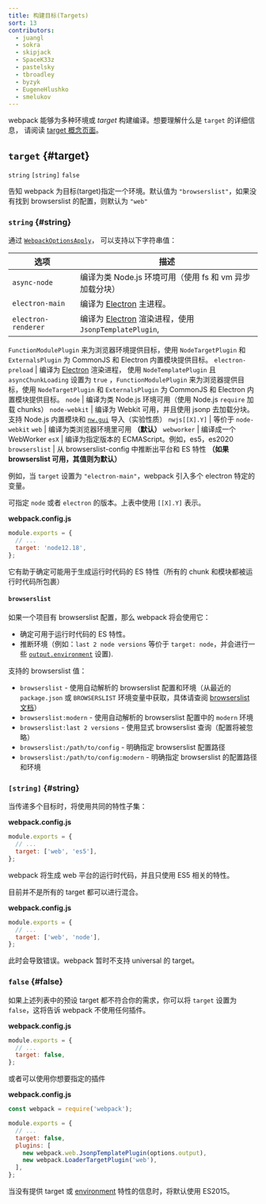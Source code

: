 ```yaml
---
title: 构建目标(Targets)
sort: 13
contributors:
  - juangl
  - sokra
  - skipjack
  - SpaceK33z
  - pastelsky
  - tbroadley
  - byzyk
  - EugeneHlushko
  - smelukov
---
```


webpack 能够为多种环境或 _target_ 构建编译。想要理解什么是 `target` 的详细信息，
请阅读 [target 概念页面](/concepts/targets/)。

## `target` {#target}

`string` `[string]` `false`

告知 webpack 为目标(target)指定一个环境。默认值为 `"browserslist"`，如果没有找到 browserslist 的配置，则默认为 `"web"`

### `string` {#string}

通过 [`WebpackOptionsApply`](https://github.com/webpack/webpack/blob/master/lib/WebpackOptionsApply.js)，
可以支持以下字符串值：

选项                | 描述
--------------------- | -----------------------
`async-node`          | 编译为类 Node.js 环境可用（使用 fs 和 vm 异步加载分块）
`electron-main`       |  编译为 [Electron](https://electronjs.org/) 主进程。
`electron-renderer`   | 编译为 [Electron](https://electronjs.org/) 渲染进程，使用 `JsonpTemplatePlugin`, 
`FunctionModulePlugin` 来为浏览器环境提供目标，使用 `NodeTargetPlugin` 和 `ExternalsPlugin`
为 CommonJS 和 Electron 内置模块提供目标。
`electron-preload`    | 编译为 [Electron](https://electronjs.org/) 渲染进程，
使用 `NodeTemplatePlugin` 且 `asyncChunkLoading` 设置为 `true` ，`FunctionModulePlugin` 来为浏览器提供目标，使用 `NodeTargetPlugin` 和 `ExternalsPlugin` 为 CommonJS 和 Electron 内置模块提供目标。
`node`                | 编译为类 Node.js 环境可用（使用 Node.js `require` 加载 chunks）
`node-webkit`         | 编译为 Webkit 可用，并且使用 jsonp 去加载分块。支持 Node.js 内置模块和 [`nw.gui`](http://docs.nwjs.io/en/latest/) 
导入（实验性质）
`nwjs[[X].Y]`         | 等价于 `node-webkit`
`web`                 | 编译为类浏览器环境里可用 **（默认）**
`webworker`           | 编译成一个 WebWorker
`esX`                 | 编译为指定版本的 ECMAScript。例如，es5，es2020
`browserslist`        | 从 browserslist-config 中推断出平台和 ES 特性 **（如果 browserslist 可用，其值则为默认）**

例如，当 `target` 设置为 `"electron-main"`，webpack 引入多个 electron 特定的变量。

可指定 `node` 或者 `electron` 的版本。上表中使用 `[[X].Y]` 表示。

**webpack.config.js**

```js
module.exports = {
  // ...
  target: 'node12.18',
};
```

它有助于确定可能用于生成运行时代码的 ES 特性（所有的 chunk 和模块都被运行时代码所包裹）

#### `browserslist`

如果一个项目有 browserslist 配置，那么 webpack 将会使用它：

- 确定可用于运行时代码的 ES 特性。
- 推断环境（例如：`last 2 node versions` 等价于 `target: node`，并会进行一些 [`output.environment`](/configuration/output/#outputenvironment) 设置).

支持的 browserslist 值：

- `browserslist` - 使用自动解析的 browserslist 配置和环境（从最近的 `package.json` 或 `BROWSERSLIST` 环境变量中获取，具体请查阅 [browserslist 文档](https://github.com/browserslist/browserslist#queries)）
- `browserslist:modern` - 使用自动解析的 browserslist 配置中的 `modern` 环境
- `browserslist:last 2 versions` - 使用显式 browserslist 查询（配置将被忽略）
- `browserslist:/path/to/config` - 明确指定 browserslist 配置路径
- `browserslist:/path/to/config:modern` - 明确指定 browserslist 的配置路径和环境

### `[string]` {#string}

当传递多个目标时，将使用共同的特性子集：

**webpack.config.js**

```js
module.exports = {
  // ...
  target: ['web', 'es5'],
};
```

webpack 将生成 web 平台的运行时代码，并且只使用 ES5 相关的特性。

目前并不是所有的 target 都可以进行混合。

**webpack.config.js**

```js
module.exports = {
  // ...
  target: ['web', 'node'],
};
```

此时会导致错误。webpack 暂时不支持 universal 的 target。

### `false` {#false}

如果上述列表中的预设 target 都不符合你的需求，你可以将 `target` 设置为 `false`，这将告诉 webpack 不使用任何插件。

**webpack.config.js**

```js
module.exports = {
  // ...
  target: false,
};
```

或者可以使用你想要指定的插件

**webpack.config.js**

```js
const webpack = require('webpack');

module.exports = {
  // ...
  target: false,
  plugins: [
    new webpack.web.JsonpTemplatePlugin(options.output),
    new webpack.LoaderTargetPlugin('web'),
  ],
};
```

当没有提供 target 或 [environment](/configuration/output/#outputenvironment) 特性的信息时，将默认使用 ES2015。
